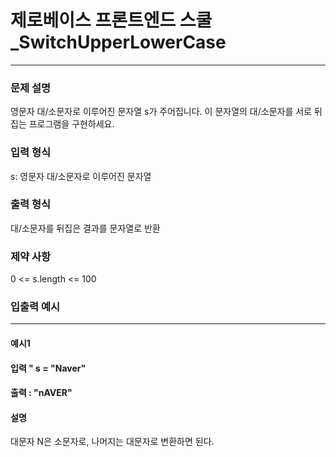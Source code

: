 # 제로베이스 프론트엔드 스쿨_SwitchUpperLowerCase

---

### 문제 설명
영문자 대/소문자로 이루어진 문자열 s가 주어집니다.
이 문자열의 대/소문자를 서로 뒤집는 프로그램을 구현하세요.

### 입력 형식
s: 영문자 대/소문자로 이루어진 문자열

### 출력 형식
대/소문자를 뒤집은 결과를 문자열로 반환

### 제약 사항
0 <= s.length <= 100

### 입출력 예시

---

#### 예시1
#### 입력 " s = "Naver"
#### 출력 : "nAVER"
#### 설명
대문자 N은 소문자로, 나머지는 대문자로 변환하면 된다.